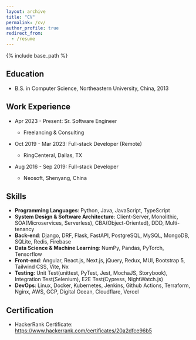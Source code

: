 ```yaml
---
layout: archive
title: "CV"
permalink: /cv/
author_profile: true
redirect_from:
  - /resume
---
```


{% include base_path %}

Education
------
* B.S. in Computer Science, Northeastern University, China, 2013

Work Experience
------
* Apr 2023 - Present: Sr. Software Engineer
  * Freelancing & Consulting

* Oct 2019 - Mar 2023: Full-stack Developer (Remote)
  * RingCenteral, Dallas, TX

* Aug 2016 - Sep 2019: Full-stack Developer
  * Neosoft, Shenyang, China
  
Skills
------
* **Programming Languages**: Python, Java, JavaScript, TypeScript
* **System Design & Software Architecture**: Client-Server, Monolithic, SOA(Microservices, Serverless), CBA(Object-Oriented), DDD, Multi-tenancy
* **Back-end**: Django, DRF, Flask, FastAPI, PostgreSQL, MySQL, MongoDB, SQLite, Redis, Firebase
* **Data Science & Machine Learning**: NumPy, Pandas, PyTorch, Tensorflow
* **Front-end**: Angular, React.js, Next.js, jQuery, Redux, MUI, Bootstrap 5, Tailwind CSS, Vite, Nx
* **Testing**: Unit Test(unittest, PyTest, Jest, MochaJS, Storybook), Integration Test(Selenium), E2E Test(Cypress, NightWatch.js)
* **DevOps**: Linux, Docker, Kubernetes, Jenkins, Github Actions, Terraform, Nginx, AWS, GCP, Digital Ocean, Cloudflare, Vercel

Certification
------
* HackerRank Certificate: <https://www.hackerrank.com/certificates/20a2dfce96b5>